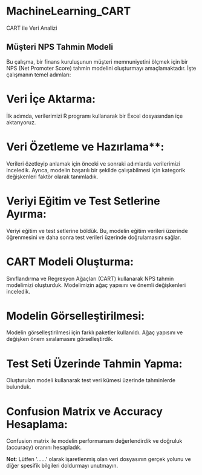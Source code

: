 # MachineLearning_CART
CART ile Veri Analizi
## Müşteri NPS Tahmin Modeli ##

Bu çalışma, bir finans kuruluşunun müşteri memnuniyetini ölçmek için bir NPS (Net Promoter Score) tahmin modelini oluşturmayı amaçlamaktadır. İşte çalışmanın temel adımları:

# Veri İçe Aktarma:
 İlk adımda, verilerimizi R programı kullanarak bir Excel dosyasından içe aktarıyoruz.

# Veri Özetleme ve Hazırlama**: 
Verileri özetleyip anlamak için önceki ve sonraki adımlarda verilerimizi inceledik. Ayrıca, modelin başarılı bir şekilde çalışabilmesi için kategorik değişkenleri faktör olarak tanımladık.

# Veriyi Eğitim ve Test Setlerine Ayırma: 
 Veriyi eğitim ve test setlerine böldük. Bu, modelin eğitim verileri üzerinde öğrenmesini ve daha sonra test verileri üzerinde doğrulamasını sağlar.

# CART Modeli Oluşturma: 
 Sınıflandırma ve Regresyon Ağaçları (CART) kullanarak NPS tahmin modelimizi oluşturduk. Modelimizin ağaç yapısını ve önemli değişkenleri inceledik.

# Modelin Görselleştirilmesi: 
Modelin görselleştirilmesi için farklı paketler kullanıldı. Ağaç yapısını ve değişken önem sıralamasını görselleştirdik.

# Test Seti Üzerinde Tahmin Yapma: 
Oluşturulan modeli kullanarak test veri kümesi üzerinde tahminlerde bulunduk.

# Confusion Matrix ve Accuracy Hesaplama: 
Confusion matrix ile modelin performansını değerlendirdik ve doğruluk (accuracy) oranını hesapladık.

**Not**: Lütfen '......' olarak işaretlenmiş olan veri dosyasının gerçek yolunu ve diğer spesifik bilgileri doldurmayı unutmayın.
